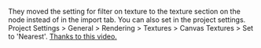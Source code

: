 They moved the setting for filter on texture to the texture section on the node instead of in the import tab. You can also set in the project settings. Project Settings > General > Rendering > Textures > Canvas Textures > Set to 'Nearest'. [Thanks to this video.](https://www.youtube.com/watch?v=C-4V8q70qK8)